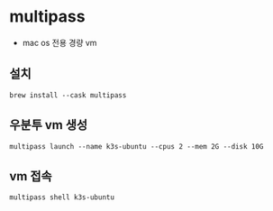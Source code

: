 # multipass

- mac os 전용 경량 vm

## 설치
```
brew install --cask multipass
```

## 우분투 vm 생성
```
multipass launch --name k3s-ubuntu --cpus 2 --mem 2G --disk 10G
```

## vm 접속
```
multipass shell k3s-ubuntu
```
